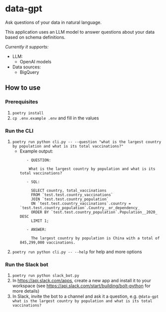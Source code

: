 # data-gpt

Ask questions of your data in natural language.

This application uses an LLM model to
answer questions about your data based on schema definitions.

*Currently it supports:*
 - LLM: 
   - OpenAI models
 - Data sources:
   - BigQuery 

## How to use

### Prerequisites

1. `poetry install`
2. `cp .env.example .env` and fill in the values

### Run the CLI

1. `poetry run python cli.py -- --question "what is the largest country by population and what is its total vaccinations?"` 
   - Example output:
      ```
         - QUESTION:

          What is the largest country by population and what is its total vaccinations?

         - SQL:

           SELECT country, total_vaccinations
           FROM `test.test.country_vaccinations`
           JOIN `test.test.country_population`
           ON `test.test.country_vaccinations`.country = `test.test.country_population`.Country__or_dependency_
           ORDER BY `test.test.country_population`.Population__2020_ DESC
           LIMIT 1;

         - ANSWER:

           The largest country by population is China with a total of 845,299,000 vaccinations.

2. `poetry run python cli.py -- --help` for help and more options

### Run the Slack bot

1. `poetry run python slack_bot.py`
2. In https://api.slack.com/apps, create a new app and install it to your workspace (see https://api.slack.com/start/building/bolt-python for more details)
3. In Slack, invite the bot to a channel and ask it a question, e.g. `@data-gpt what is the largest country by population and what is its total vaccinations?`